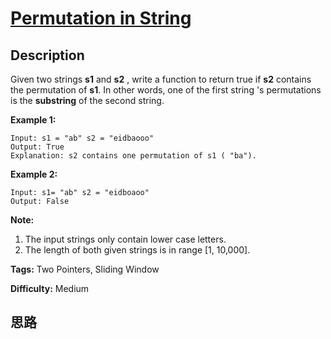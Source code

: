 # [Permutation in String][title]

## Description

Given two strings **s1** and **s2** , write a function to return true if
**s2** contains the permutation of **s1**. In other words, one of the first
string 's permutations is the **substring** of the second string.



**Example 1:**
            Input: s1 = "ab" s2 = "eidbaooo"    Output: True    Explanation: s2 contains one permutation of s1 ( "ba").    

**Example 2:**
            Input: s1= "ab" s2 = "eidboaoo"    Output: False    



**Note:**

  1. The input strings only contain lower case letters.
  2. The length of both given strings is in range [1, 10,000].


**Tags:** Two Pointers, Sliding Window

**Difficulty:** Medium

## 思路

[title]: https://leetcode.com/problems/permutation-in-string
